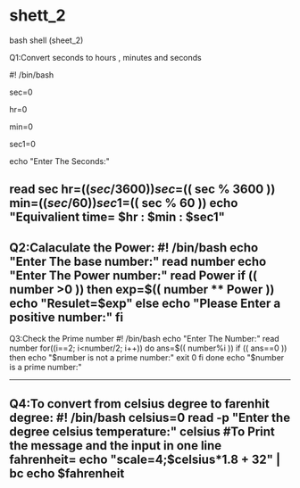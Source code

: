 # shett_2
bash shell (sheet_2)

Q1:Convert seconds to hours , minutes and seconds

#! /bin/bash

sec=0

hr=0

min=0

sec1=0

echo "Enter The Seconds:"

read sec
hr=$(( sec / 3600 ))
sec=$(( sec % 3600 ))
min=$(( sec / 60 ))
sec1=$(( sec % 60 ))
echo "Equivalient time= $hr : $min : $sec1"
-----------------------------------------------------------------------------
Q2:Calaculate the Power:
#! /bin/bash
echo "Enter The base number:"
read number
echo "Enter The Power number:"
read Power
if (( number >0 ))
then
exp=$(( number ** Power ))
echo "Resulet=$exp"
else
echo "Please Enter a positive number:"
fi
--------------------------------------------------------------------------
Q3:Check the Prime number
#! /bin/bash
echo "Enter The Number:"
read number
for((i==2; i<number/2; i++))
do
  ans=$(( number%i ))
  if (( ans==0 ))
  then
    echo "$number is not a prime number:"
    exit 0
  fi
done
echo "$number is a prime number:"

------------------------------------------------------------------------------------------------------
Q4:To convert from celsius degree to farenhit degree:
#! /bin/bash
celsius=0
read -p  "Enter the degree celsius temperature:" celsius #To Print the message and the input in one line
fahrenheit= echo "scale=4;$celsius*1.8 + 32" | bc
echo $fahrenheit 
-------------------
